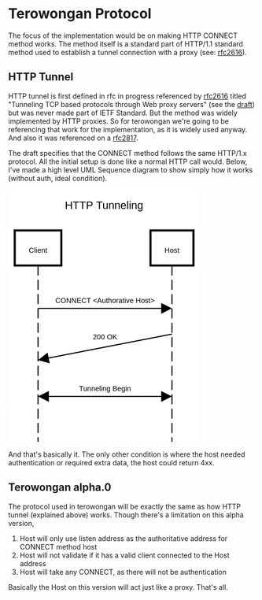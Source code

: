 # Terowongan Protocol

The focus of the implementation would be on making HTTP CONNECT method works. The method itself is a standard part of HTTP/1.1 standard method used to establish a tunnel connection with a proxy (see: [rfc2616](https://datatracker.ietf.org/doc/html/rfc2616#section-9.9)).

## HTTP Tunnel

HTTP tunnel is first defined in rfc in progress referenced by [rfc2616](https://datatracker.ietf.org/doc/html/rfc2616#section-9.9) titled "Tunneling TCP based protocols through Web proxy servers" (see the [draft](https://www.ietf.org/archive/id/draft-luotonen-web-proxy-tunneling-01.txt)) but was never made part of IETF Standard. But the method was widely implemented by HTTP proxies. So for terowongan we're going to be referencing that work for the implementation, as it is widely used anyway. And also it was referenced on a [rfc2817](https://datatracker.ietf.org/doc/html/rfc2817).

The draft specifies that the CONNECT method follows the same HTTP/1.x protocol. All the initial setup is done like a normal HTTP call would. Below, I've made a high level UML Sequence diagram to show simply how it works (without auth, ideal condition).

![High Level Sequence Diagram of HTTP Tunneling](./images/HTTP%20Proxy%20High%20Level%20Sequence%20Diagram.png)

And that's basically it. The only other condition is where the host needed authentication or required extra data, the host could return 4xx.

## Terowongan alpha.0

The protocol used in terowongan will be exactly the same as how HTTP tunnel (explained above) works. Though there's a limitation on this alpha version,

1. Host will only use listen address as the authoritative address for CONNECT method host
2. Host will not validate if it has a valid client connected to the Host address
3. Host will take any CONNECT, as there will not be authentication

Basically the Host on this version will act just like a proxy. That's all.
